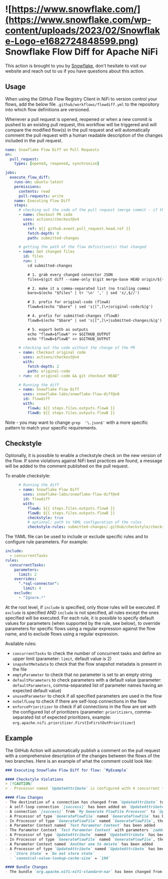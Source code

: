 # ![https://www.snowflake.com/](https://www.snowflake.com/wp-content/uploads/2023/02/Snowflake-Logo-e1682724848599.png) Snowflake Flow Diff for Apache NiFi

This action is brought to you by [Snowflake](https://www.snowflake.com/), don't hesitate to visit our website and reach out to us if you have questions about this action.

## Usage

When using the GitHub Flow Registry Client in NiFi to version control your flows, add the below file `.github/workflows/flowdiff.yml` to the repository into which flow definitions are versioned.

Whenever a pull request is opened, reopened or when a new commit is pushed to an existing pull request, this workflow will be triggered and will compare the modified flow(s) in the pull request and will
automatically comment the pull request with a human readable description of the changes included in the pull request.

```yaml
name: Snowflake Flow Diff on Pull Requests
on:
  pull_request:
    types: [opened, reopened, synchronize]

jobs:
  execute_flow_diff:
    runs-on: ubuntu-latest
    permissions:
      contents: read
      pull-requests: write
    name: Executing Flow Diff
    steps:
      # checking out the code of the pull request (merge commit - if the PR is mergeable)
      - name: Checkout PR code
        uses: actions/checkout@v4
        with:
          ref: ${{ github.event.pull_request.head.ref }}
          fetch-depth: 0
          path: submitted-changes

      # getting the path of the flow definition(s) that changed
      - name: Get changed files
        id: files
        run: |
          cd submitted-changes

          # 1. grab every changed connector JSON
          files=$(git diff --name-only $(git merge-base HEAD origin/${{ github.event.pull_request.base.ref }}) HEAD | grep '\.json$')

          # 2. make it a comma-separated list (no trailing comma)
          bare=$(echo "$files" | tr '\n' ',' | sed 's/,$//')

          # 3. prefix for original-code (flowA)
          flowA=$(echo "$bare" | sed 's|[^,]\+|original-code/&|g')

          # 4. prefix for submitted-changes (flowB)
          flowB=$(echo "$bare" | sed 's|[^,]\+|submitted-changes/&|g')

          # 5. export both as outputs
          echo "flowA=$flowA" >> $GITHUB_OUTPUT
          echo "flowB=$flowB" >> $GITHUB_OUTPUT

      # checking out the code without the change of the PR
      - name: Checkout original code
        uses: actions/checkout@v4
        with:
          fetch-depth: 2
          path: original-code
      - run: cd original-code && git checkout HEAD^

      # Running the diff
      - name: Snowflake Flow Diff
        uses: snowflake-labs/snowflake-flow-diff@v0
        id: flowdiff
        with:
          flowA: ${{ steps.files.outputs.flowA }}
          flowB: ${{ steps.files.outputs.flowB }}
```

Note - you may want to change `grep  '\.json$'` with a more specific pattern to match your specific requirements.

## Checkstyle

Optionally, it is possible to enable a checkstyle check on the new version of the flow. If some violations against NiFi best practices are found, a message will be added to the comment published on the pull request.

To enable checkstyle:

```yaml
      # Running the diff
      - name: Snowflake Flow Diff
        uses: snowflake-labs/snowflake-flow-diff@v0
        id: flowdiff
        with:
          flowA: ${{ steps.files.outputs.flowA }}
          flowB: ${{ steps.files.outputs.flowB }}
          checkstyle: true
          # optional: path to YAML configuration of the rules
          checkstyle-rules: submitted-changes/.github/checkstyle/checkstyle-rules.yaml
```

The YAML file can be used to include or exclude specific rules and to configure rule parameters. For example:

```yaml
include:
  - concurrentTasks
rules:
  concurrentTasks:
    parameters:
      limit: 2
    overrides:
      ".*sql-connector":
        limit: 4
    exclude:
      - "Ignore.*"
```

At the root level, if `include` is specified, only those rules will be executed. If `exclude` is specified AND `include` is not specified, all rules except the ones specified will be executed. For each rule, it is possible to specify default values for parameters (when supported by the rule, see below), to override parameters for specific flows using a regular expression against the flow name, and to exclude flows using a regular expression.

Available rules:
- `concurrentTasks` to check the number of concurrent tasks and define an upper limit (parameter: `limit`, default value is 2)
- `snapshotMetadata` to check that the flow snapshot metadata is present in the file
- `emptyParameter` to check that no parameter is set to an empty string
- `defaultParameters` to check parameters with a default value (parameter: `defaultParameters`, comma-separated list of parameter names having an expected default value)
- `unusedParameter` to check if all specified parameters are used in the flow
- `noSelfLoop` to check if there are self-loop connections in the flow
- `enforcePrioritizer` to check if all connections in the flow are set with the configured list of prioritizers (parameter: `prioritizers`, comma-separated list of expected prioritizers, example: `org.apache.nifi.prioritizer.FirstInFirstOutPrioritizer`)

## Example

The GitHub Action will automatically publish a comment on the pull request with a comprehensive description of the changes between the flows of the two branches.
Here is an example of what the comment could look like:

```markdown
### Executing Snowflake Flow Diff for flow: `MyExample`

#### Checkstyle Violations
> [!CAUTION]
> - Processor named `UpdateAttribute` is configured with 4 concurrent tasks

#### Flow Changes
- The destination of a connection has changed from `UpdateAttribute` to `InvokeHTTP`
- A self-loop connection `[success]` has been added on `UpdateAttribute`
- A connection `[success]` from `My Generate FlowFile Processor` to `UpdateAttribute` has been added
- A Processor of type `GenerateFlowFile` named `GenerateFlowFile` has been renamed from `GenerateFlowFile` to `My Generate FlowFile Processor`
- In Processor of type `GenerateFlowFile` named `GenerateFlowFile`, the Scheduling Strategy changed from `TIMER_DRIVEN` to `CRON_DRIVEN`
- A Parameter Context named `Test Parameter Context` has been added
- The Parameter Context `Test Parameter Context` with parameters `{addedParam=newValue}` has been added to the process group `TestingFlowDiff`
- A Processor of type `UpdateAttribute` named `UpdateAttribute` has been removed
- In Processor of type `GenerateFlowFile` named `GenerateFlowFile`, the Run Schedule changed from `1 min` to `* * * * * ?`
- A Parameter Context named `Another one to delete` has been added
- A Processor of type `UpdateAttribute` named `UpdateAttribute` has been added with the configuration [`ALL` nodes, `4` concurrent tasks, `0ms` run duration, `WARN` bulletin level, `TIMER_DRIVEN` (`0 sec`), `30 sec` penalty duration, `1 sec` yield duration] and the below properties:
  - `Store State` = `Do not store state`
  - `canonical-value-lookup-cache-size` = `100`

#### Bundle Changes
- The bundle `org.apache.nifi:nifi-standard-nar` has been changed from version `2.1.0` to version `2.2.0`
```
